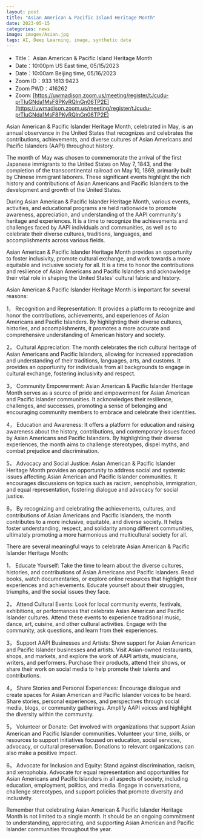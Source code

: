 ```yaml
---
layout: post
title: "Asian American & Pacific Island Heritage Month"
date: 2023-05-15
categories: news
image: images/Asian.jpg
tags: AI, Deep Learning, image, synthetic data
---
```


- Title： Asian American & Pacific Island Heritage Month
- Date：10:00pm US East time, 05/15/2023
- Date：10:00am Beijing time, 05/16/2023
- Zoom  ID：933 1613 9423
- Zoom PWD：416262
- Zoom: [https://uwmadison.zoom.us/meeting/register/tJcudu-prTIuGNda1MsF8PKyRQlnGn06TP2E](https://uwmadison.zoom.us/meeting/register/tJcudu-prTIuGNda1MsF8PKyRQlnGn06TP2E)

Asian American & Pacific Islander Heritage Month, celebrated in May, is an annual observance in the United States that recognizes and celebrates the contributions, achievements, and diverse cultures of Asian Americans and Pacific Islanders (AAPI) throughout history.

The month of May was chosen to commemorate the arrival of the first Japanese immigrants to the United States on May 7, 1843, and the completion of the transcontinental railroad on May 10, 1869, primarily built by Chinese immigrant laborers. These significant events highlight the rich history and contributions of Asian Americans and Pacific Islanders to the development and growth of the United States.

During Asian American & Pacific Islander Heritage Month, various events, activities, and educational programs are held nationwide to promote awareness, appreciation, and understanding of the AAPI community's heritage and experiences. It is a time to recognize the achievements and challenges faced by AAPI individuals and communities, as well as to celebrate their diverse cultures, traditions, languages, and accomplishments across various fields.

Asian American & Pacific Islander Heritage Month provides an opportunity to foster inclusivity, promote cultural exchange, and work towards a more equitable and inclusive society for all. It is a time to honor the contributions and resilience of Asian Americans and Pacific Islanders and acknowledge their vital role in shaping the United States' cultural fabric and history.

Asian American & Pacific Islander Heritage Month is important for several reasons:

1， Recognition and Representation: It provides a platform to recognize and honor the contributions, achievements, and experiences of Asian Americans and Pacific Islanders. By highlighting their diverse cultures, histories, and accomplishments, it promotes a more accurate and comprehensive understanding of American history and society.

2， Cultural Appreciation: The month celebrates the rich cultural heritage of Asian Americans and Pacific Islanders, allowing for increased appreciation and understanding of their traditions, languages, arts, and customs. It provides an opportunity for individuals from all backgrounds to engage in cultural exchange, fostering inclusivity and respect.

3， Community Empowerment: Asian American & Pacific Islander Heritage Month serves as a source of pride and empowerment for Asian American and Pacific Islander communities. It acknowledges their resilience, challenges, and successes, promoting a sense of belonging and encouraging community members to embrace and celebrate their identities.

4， Education and Awareness: It offers a platform for education and raising awareness about the history, contributions, and contemporary issues faced by Asian Americans and Pacific Islanders. By highlighting their diverse experiences, the month aims to challenge stereotypes, dispel myths, and combat prejudice and discrimination.

5， Advocacy and Social Justice: Asian American & Pacific Islander Heritage Month provides an opportunity to address social and systemic issues affecting Asian American and Pacific Islander communities. It encourages discussions on topics such as racism, xenophobia, immigration, and equal representation, fostering dialogue and advocacy for social justice.

6， By recognizing and celebrating the achievements, cultures, and contributions of Asian Americans and Pacific Islanders, the month contributes to a more inclusive, equitable, and diverse society. It helps foster understanding, respect, and solidarity among different communities, ultimately promoting a more harmonious and multicultural society for all.

There are several meaningful ways to celebrate Asian American & Pacific Islander Heritage Month:

1， Educate Yourself: Take the time to learn about the diverse cultures, histories, and contributions of Asian Americans and Pacific Islanders. Read books, watch documentaries, or explore online resources that highlight their experiences and achievements. Educate yourself about their struggles, triumphs, and the social issues they face.

2， Attend Cultural Events: Look for local community events, festivals, exhibitions, or performances that celebrate Asian American and Pacific Islander cultures. Attend these events to experience traditional music, dance, art, cuisine, and other cultural activities. Engage with the community, ask questions, and learn from their experiences.

3， Support AAPI Businesses and Artists: Show support for Asian American and Pacific Islander businesses and artists. Visit Asian-owned restaurants, shops, and markets, and explore the work of AAPI artists, musicians, writers, and performers. Purchase their products, attend their shows, or share their work on social media to help promote their talents and contributions.

4， Share Stories and Personal Experiences: Encourage dialogue and create spaces for Asian American and Pacific Islander voices to be heard. Share stories, personal experiences, and perspectives through social media, blogs, or community gatherings. Amplify AAPI voices and highlight the diversity within the community.

5， Volunteer or Donate: Get involved with organizations that support Asian American and Pacific Islander communities. Volunteer your time, skills, or resources to support initiatives focused on education, social services, advocacy, or cultural preservation. Donations to relevant organizations can also make a positive impact.

6， Advocate for Inclusion and Equity: Stand against discrimination, racism, and xenophobia. Advocate for equal representation and opportunities for Asian Americans and Pacific Islanders in all aspects of society, including education, employment, politics, and media. Engage in conversations, challenge stereotypes, and support policies that promote diversity and inclusivity.

Remember that celebrating Asian American & Pacific Islander Heritage Month is not limited to a single month. It should be an ongoing commitment to understanding, appreciating, and supporting Asian American and Pacific Islander communities throughout the year.
